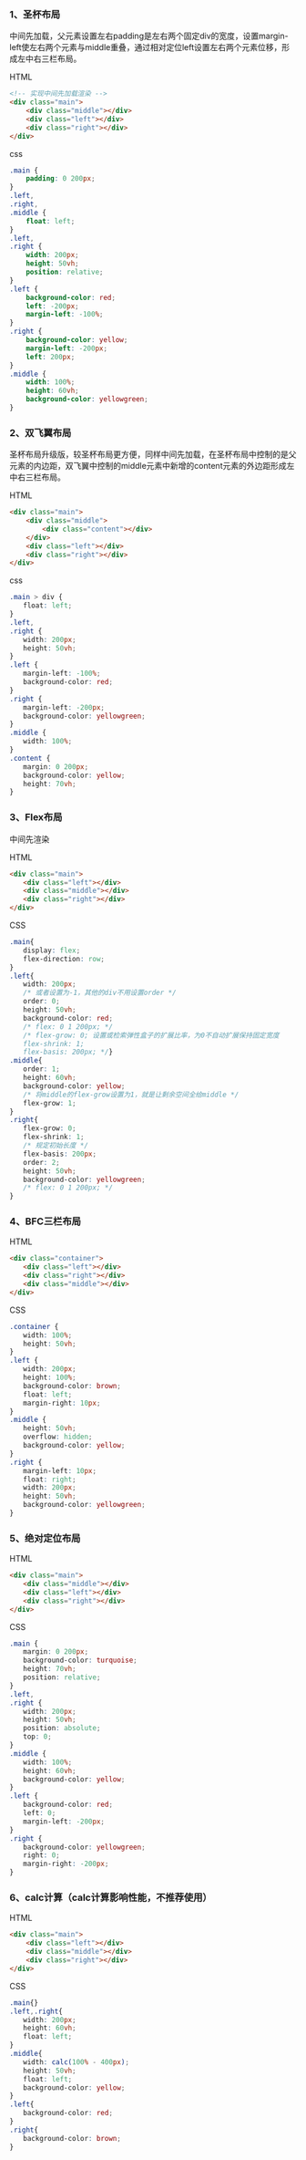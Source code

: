 ### **1、圣杯布局**

中间先加载，父元素设置左右padding是左右两个固定div的宽度，设置margin-left使左右两个元素与middle重叠，通过相对定位left设置左右两个元素位移，形成左中右三栏布局。

HTML

```html
<!-- 实现中间先加载渲染 -->
<div class="main">
    <div class="middle"></div>
    <div class="left"></div>
    <div class="right"></div>
</div>
```

css

```css
.main {
    padding: 0 200px;
}
.left,
.right,
.middle {
    float: left;
}
.left,
.right {
    width: 200px;
    height: 50vh;
    position: relative;
}
.left {
    background-color: red;
    left: -200px;
    margin-left: -100%;
}
.right {
    background-color: yellow;
    margin-left: -200px;
    left: 200px;
}
.middle {
    width: 100%;
    height: 60vh;
    background-color: yellowgreen;
}
```

 

### **2、双飞翼布局**

圣杯布局升级版，较圣杯布局更方便，同样中间先加载，在圣杯布局中控制的是父元素的内边距，双飞翼中控制的middle元素中新增的content元素的外边距形成左中右三栏布局。

HTML

```html
<div class="main">
    <div class="middle">
        <div class="content"></div>
    </div>
    <div class="left"></div>
    <div class="right"></div>
</div>    
```

css

```css
.main > div {
　　float: left;
}
.left,
.right {
　　width: 200px;
　　height: 50vh;
}
.left {
　　margin-left: -100%;
　　background-color: red;
}
.right {
　　margin-left: -200px;
　　background-color: yellowgreen;
}
.middle {
　　width: 100%;
}
.content {
　　margin: 0 200px;
　　background-color: yellow;
　　height: 70vh;
}
```

### **3、Flex布局**

中间先渲染

HTML

```html
<div class="main">
　　<div class="left"></div>
　　<div class="middle"></div>
　　<div class="right"></div>
</div>
```

CSS

```css
.main{
　　display: flex;
　　flex-direction: row;
}
.left{
　　width: 200px;
　　/* 或者设置为-1，其他的div不用设置order */
　　order: 0;
　　height: 50vh;
　　background-color: red;
　　/* flex: 0 1 200px; */
　　/* flex-grow: 0; 设置或检索弹性盒子的扩展比率，为0不自动扩展保持固定宽度
　　flex-shrink: 1;
　　flex-basis: 200px; */}
.middle{
　　order: 1;
　　height: 60vh;
　　background-color: yellow;
　　/* 将middle的flex-grow设置为1，就是让剩余空间全给middle */
　　flex-grow: 1; 
}
.right{
　　flex-grow: 0;
　　flex-shrink: 1;
　　/* 规定初始长度 */
　　flex-basis: 200px;
　　order: 2;
　　height: 50vh;
　　background-color: yellowgreen;
　　/* flex: 0 1 200px; */
}
```

### **4、BFC三栏布局**

HTML

```html
<div class="container">
　　<div class="left"></div>
　　<div class="right"></div>
　　<div class="middle"></div>
</div>
```

CSS

```css
.container {
　　width: 100%;
　　height: 50vh;
}
.left {
　　width: 200px;
　　height: 100%;
　　background-color: brown;
　　float: left;
　　margin-right: 10px;
}
.middle {
　　height: 50vh;
　　overflow: hidden;
　　background-color: yellow;
}
.right {
　　margin-left: 10px;
　　float: right;
　　width: 200px;
　　height: 50vh;
　　background-color: yellowgreen;
}
```

### **5、绝对定位布局**

HTML

```html
<div class="main">
　　<div class="middle"></div>
　　<div class="left"></div>
　　<div class="right"></div>
</div>
```

CSS

```css
.main {
　　margin: 0 200px;
　　background-color: turquoise;
　　height: 70vh;
　　position: relative;
}
.left,
.right {
　　width: 200px;
　　height: 50vh;
　　position: absolute;
　　top: 0;
}
.middle {
　　width: 100%;
　　height: 60vh;
　　background-color: yellow;
}
.left {
　　background-color: red;
　　left: 0;
　　margin-left: -200px;
}
.right {
　　background-color: yellowgreen;
　　right: 0;
　　margin-right: -200px;
}
```

### **6、calc计算（calc计算影响性能，不推荐使用）**

HTML

```html
<div class="main">
    <div class="left"></div>
    <div class="middle"></div>
    <div class="right"></div>
</div>
```

CSS

```css
.main{}
.left,.right{
　　width: 200px;
　　height: 60vh;
　　float: left;
}
.middle{
　　width: calc(100% - 400px);
　　height: 50vh;
　　float: left;
　　background-color: yellow;
}
.left{
　　background-color: red;
}
.right{
　　background-color: brown;
}
```